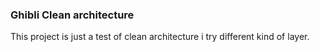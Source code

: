 ### Ghibli Clean architecture

This project is just a test of clean architecture i try different kind of layer.
